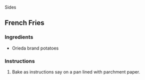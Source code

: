 Sides

## French Fries

### Ingredients

- Orieda brand potatoes

### Instructions

1. Bake as instructions say on a pan lined with parchment paper.
